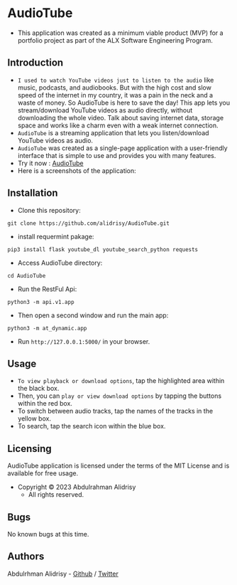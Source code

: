 # AudioTube
* This application was created as a minimum viable product (MVP) for a portfolio project as part of the ALX Software Engineering Program.


## Introduction
* `I used to watch YouTube videos just to listen to the audio` like music, podcasts, and audiobooks. But with the high cost and slow speed of the internet in my country, it was a pain in the neck and a waste of money. So AudioTube is here to save the day! This app lets you stream/download YouTube videos as audio directly, without downloading the whole video. Talk about saving internet data, storage space and works like a charm even with a weak internet connection.
* `AudioTube` is a streaming application that lets you listen/download YouTube videos as audio.
* `AudioTube` was created as a single-page application with a user-friendly interface that is simple to use and provides you with many features.
* Try it now : [AudioTube](https://audiotube.aalidrisy.tech/)
* Here is a screenshots of the application:


## Installation
* Clone this repository:
```
git clone https://github.com/alidrisy/AudioTube.git
```
* install requermint pakage:
```
pip3 install flask youtube_dl youtube_search_python requests
```
* Access AudioTube directory: 
``` 
cd AudioTube 
```
* Run the RestFul Api: 
```
python3 -m api.v1.app
```
* Then open a second window and run the main app:
```
python3 -m at_dynamic.app
```
* Run `http://127.0.0.1:5000/` in your browser.

## Usage
* `To view playback or download options`, tap the highlighted area within the black box.
*  Then, you can `play or view download options` by tapping the buttons within the red box.
*  To switch between audio tracks, tap the names of the tracks in the yellow box.
*  To search, tap the search icon within the blue box.
  


## Licensing
AudioTube application is licensed under the terms of the MIT License and is available for free usage.
* Copyright © 2023 Abdulrahman Alidrisy
   - All rights reserved.
  
## Bugs
No known bugs at this time.


## Authors
Abdulrhman Alidrisy - [Github](https://github.com/alidrisy) / [Twitter](https://twitter.com/AbdulrahmanAdeb?t=c6JBtd7TXIrv0vyOAPryMQ&s=09)

